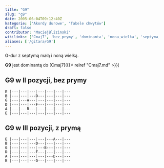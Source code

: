 ```yaml
---
title: "G9"
slug: "g9"
date: 2005-06-04T09:12:40Z
kategorie: ['Akordy durowe', 'Tabele chwytów']
draft: false
contributor: 'MaciejBlizinski'
wikilinks: ['Cmaj7', 'bez_prymy', 'dominanta', 'nona_wielka', 'septyma_ma%C5%82a']
aliases: ['/gitara/G9']
---
```

G-dur z septymą małą<!-- link nie odnosił się do niczego: 'G9' ('content/parked/tabele-chwytow/G9.md') links to 'septyma_mała' ('content/parked/tabele-chwytow/septyma_mała.md') and that does not exist --> i noną
wielką<!-- link nie odnosił się do niczego: 'G9' ('content/parked/tabele-chwytow/G9.md') links to 'nona_wielka' ('content/parked/tabele-chwytow/nona_wielka.md') and that does not exist -->.

**G9** jest dominantą<!-- link nie odnosił się do niczego: 'G9' ('content/parked/tabele-chwytow/G9.md') links to 'dominanta' ('content/parked/tabele-chwytow/dominanta.md') and that does not exist --> do
[Cmaj7]({{< relref "Cmaj7.md" >}})

## G9 w II pozycji, bez prymy<!-- link nie odnosił się do niczego: 'G9' ('content/parked/tabele-chwytow/G9.md') links to 'bez_prymy' ('content/parked/tabele-chwytow/bez_prymy.md') and that does not exist -->


```
E |---|---|---|---|---|---|---
B |---|---|---D---|---|---|---
G |---|---A---|---|---|---|---
D |---|---|---F---|---|---|---
A |---|---B---|---|---|---|---
E |---|---|---|---|---|---|---
```


## G9 w III pozycji, z prymą


```
E |---|---|---|---|---A---|---
B |---|---|---D---|---|---|---
G |---|---|---|---B---|---|---
D |---|---|---F---|---|---|---
A |---|---|---|---|---D---|---
E |---|---|---G---|---|---|---
```



